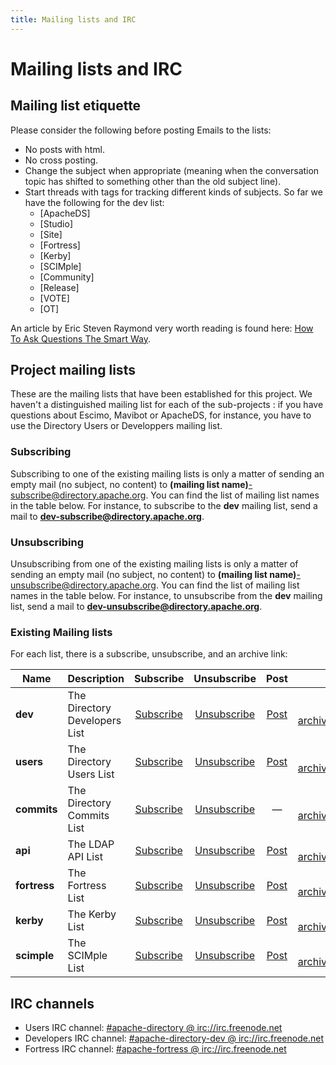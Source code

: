 ```yaml
---
title: Mailing lists and IRC
---
```


# Mailing lists and IRC

## Mailing list etiquette

Please consider the following before posting Emails to the lists:

* No posts with html.
* No cross posting.
* Change the subject when appropriate (meaning when the conversation topic has  shifted to something other than the old subject line).
* Start threads with tags for tracking different kinds of subjects. So far we have the following for the dev list:
    * [ApacheDS] 
    * [Studio]
    * [Site]
    * [Fortress]
    * [Kerby]
    * [SCIMple]
    * [Community]
    * [Release]
    * [VOTE]
    * [OT]

An article by Eric Steven Raymond very worth reading is found here: [How To Ask Questions The Smart Way](http://www.catb.org/esr/faqs/smart-questions.html).


## Project mailing lists

These are the mailing lists that have been established for this project. We haven't a distinguished mailing list for each of the sub-projects : if you have questions about Escimo, Mavibot or ApacheDS, for instance, you have to use the Directory Users or Developpers mailing list.

### Subscribing

Subscribing to one of the existing mailing lists is only a matter of sending an empty mail (no subject, no content) to **(mailing list name)**-subscribe@directory.apache.org. You can find the list of mailing list names in the table below. For instance, to subscribe to the **dev** mailing list, send a mail to **dev-subscribe@directory.apache.org**.

### Unsubscribing

Unsubscribing from one of the existing mailing lists is only a matter of sending an empty mail (no subject, no content) to **(mailing list name)**-unsubscribe@directory.apache.org. You can find the list of mailing list names in the table below. For instance, to unsubscribe from the **dev** mailing list, send a mail to **dev-unsubscribe@directory.apache.org**.

### Existing Mailing lists

For each list, there is a subscribe, unsubscribe, and an archive link:

| Name | Description | Subscribe | Unsubscribe | Post | Archive |
|---|---|:-:|:-:|:-:|:-:|
| **dev** | The Directory Developers List | [Subscribe](mailto:dev-subscribe@directory.apache.org) | [Unsubscribe](mailto:dev-unsubscribe@directory.apache.org) | [Post](mailto:dev@directory.apache.org) | [mail-archives.apache.org](https://mail-archives.apache.org/mod_mbox/directory-dev) |
| **users** |  The Directory Users List| [Subscribe](mailto:users-subscribe@directory.apache.org) | [Unsubscribe](mailto:users-unsubscribe@directory.apache.org) | [Post](mailto:users@directory.apache.org) | [mail-archives.apache.org](https://mail-archives.apache.org/mod_mbox/directory-users)  |
| **commits** |  The Directory Commits List | [Subscribe](mailto:commits-subscribe@directory.apache.org) | [Unsubscribe](mailto:commits-unsubscribe@directory.apache.org) | &mdash; | [mail-archives.apache.org](https://mail-archives.apache.org/mod_mbox/directory-commits) |
| **api** |  The LDAP API List | [Subscribe](mailto:api-subscribe@directory.apache.org) | [Unsubscribe](mailto:api-unsubscribe@directory.apache.org) | [Post](mailto:api@directory.apache.org) | [mail-archives.apache.org](https://mail-archives.apache.org/mod_mbox/directory-api) |
| **fortress** |  The Fortress List | [Subscribe](mailto:fortress-subscribe@directory.apache.org) | [Unsubscribe](mailto:fortress-unsubscribe@directory.apache.org) | [Post](mailto:fortress@directory.apache.org) | [mail-archives.apache.org](https://mail-archives.apache.org/mod_mbox/directory-fortress) |
| **kerby** |  The Kerby List | [Subscribe](mailto:kerby-subscribe@directory.apache.org) | [Unsubscribe](mailto:kerby-unsubscribe@directory.apache.org) | [Post](mailto:kerby@directory.apache.org) | [mail-archives.apache.org](https://mail-archives.apache.org/mod_mbox/directory-kerby) |
| **scimple** |  The SCIMple List | [Subscribe](mailto:scimple-subscribe@directory.apache.org) | [Unsubscribe](mailto:scimple-unsubscribe@directory.apache.org) | [Post](mailto:scimple@directory.apache.org) | [mail-archives.apache.org](https://mail-archives.apache.org/mod_mbox/directory-scimple) |

## IRC channels

* Users IRC channel: [#apache-directory @ irc://irc.freenode.net](irc://irc.freenode.net/apache-directory) 
* Developers IRC channel: [#apache-directory-dev @ irc://irc.freenode.net](irc://irc.freenode.net/apache-directory-dev) 
* Fortress IRC channel: [#apache-fortress @ irc://irc.freenode.net](irc://irc.freenode.net/apache-fortress) 
